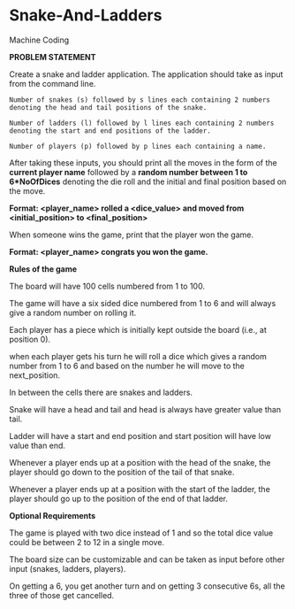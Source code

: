 # Snake-And-Ladders
  Machine Coding
  
**PROBLEM STATEMENT**

Create a snake and ladder application. The application should take as input from the command line.

    Number of snakes (s) followed by s lines each containing 2 numbers denoting the head and tail positions of the snake.
    
    Number of ladders (l) followed by l lines each containing 2 numbers denoting the start and end positions of the ladder.
    
    Number of players (p) followed by p lines each containing a name.
    
After taking these inputs, you should print all the moves in the form of the **current player name** followed by a **random number between 1 to 6*NoOfDices** denoting the die roll and the initial and final position based on the move.

**Format: <player_name> rolled a <dice_value> and moved from <initial_position> to <final_position>**

When someone wins the game, print that the player won the game.

**Format: <player_name> congrats you won the game.**

**Rules of the game**

The board will have 100 cells numbered from 1 to 100.

The game will have a six sided dice numbered from 1 to 6 and will always give a random number on rolling it.

Each player has a piece which is initially kept outside the board (i.e., at position 0).

when each player gets his turn he will roll a dice which gives a random number from 1 to 6 and based on the number he will move to the next_position.

In between the cells there are snakes and ladders.

Snake will have a head and tail and head is always have greater value than tail.

Ladder will have a start and end position and start position will have low value than end.

Whenever a player ends up at a position with the head of the snake, the player should go down to the position of the tail of that snake.

Whenever a player ends up at a position with the start of the ladder, the player should go up to the position of the end of that ladder.

**Optional Requirements**

The game is played with two dice instead of 1 and so the total dice value could be between 2 to 12 in a single move.

The board size can be customizable and can be taken as input before other input (snakes, ladders, players).

On getting a 6, you get another turn and on getting 3 consecutive 6s, all the three of those get cancelled.
